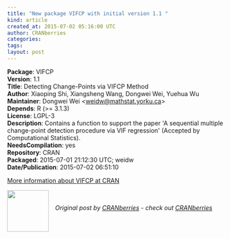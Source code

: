 ```yaml
---
title: "New package VIFCP with initial version 1.1 "
kind: article
created_at: 2015-07-02 05:16:00 UTC
author: CRANberries
categories: 
tags: 
layout: post
---
```

<strong>Package</strong>: VIFCP<br>
<strong>Version</strong>: 1.1<br>
<strong>Title</strong>: Detecting Change-Points via VIFCP Method<br>
<strong>Author</strong>: Xiaoping Shi, Xiangsheng Wang, Dongwei Wei, Yuehua Wu<br>
<strong>Maintainer</strong>: Dongwei Wei &lt;weidw@mathstat.yorku.ca&gt;<br>
<strong>Depends</strong>: R (&gt;= 3.1.3)<br>
<strong>License</strong>: LGPL-3<br>
<strong>Description</strong>: Contains a function to support the paper 'A sequential multiple change-point detection
procedure via VIF regression' (Accepted by Computational Statistics).<br>
<strong>NeedsCompilation</strong>: yes<br>
<strong>Repository</strong>: CRAN<br>
<strong>Packaged</strong>: 2015-07-01 21:12:30 UTC; weidw<br>
<strong>Date/Publication</strong>: 2015-07-02 06:51:10<br>

<p>
<a href="http://cran.r-project.org/web/packages/VIFCP/index.html">More information about VIFCP at CRAN</a><div class="author">
  <img src="" style="width: 96px; height: 96;">
  <span style="position: absolute; padding: 32px 15px;">
    <i>Original post by <a href="http://twitter.com/">CRANberries</a> - check out <a href="http://dirk.eddelbuettel.com/cranberries">CRANberries   </a></i>
  </span>
</div>
